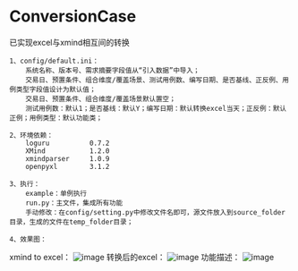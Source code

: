 # ConversionCase
已实现excel与xmind相互间的转换

    1、config/default.ini：
        系统名称、版本号、需求摘要字段值从“引入数据”中导入；
        交易日、预置条件、组合维度/覆盖场景、测试用例数、编写日期、是否基线、正反例、用例类型字段值设计为默认值；
        交易日、预置条件、组合维度/覆盖场景默认置空；
        测试用例数：默认1；是否基线：默认Y；编写日期：默认转换excel当天；正反例：默认正例；用例类型：默认功能类；

    2、环境依赖：
        loguru          0.7.2
        XMind           1.2.0
        xmindparser     1.0.9
        openpyxl        3.1.2

    3、执行：
        example：单例执行
        run.py：主文件，集成所有功能
        手动修改：在config/setting.py中修改文件名即可，源文件放入到source_folder目录，生成的文件在temp_folder目录；
    
    4、效果图：
xmind to excel：
![image](https://github.com/user-attachments/assets/d2317283-5858-4718-9eee-48ce7d7f11f3)
    转换后的excel：
![image](https://github.com/user-attachments/assets/c45b0bd1-9151-4264-a4a6-4256e1a748b4)
    功能描述：
![image](https://github.com/user-attachments/assets/d0c1421d-57fe-4506-8c6e-f06057679305)
